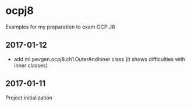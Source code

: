 # ocpj8
Examples for my preparation to exam OCP J8

## 2017-01-12
  - add ml.pevgen.ocpj8.ch1.OuterAndInner class (it shows difficulties with inner classes) 
  
## 2017-01-11
Project initialization


